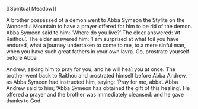 [[Spiritual Meadow]]
 
A brother possessed of a demon went to Abba Symeon the Stylite on the Wonderful Mountain to have a prayer offered for him to be rid of the demon. Abba Symeon said to him: ‘Where do you live?’ The elder answered: ‘At Raithou’. The elder answered him: ‘I am surprised at what toil you have endured, what a journey undertaken to come to me, to a mere sinful man, when you have such great fathers in your own lavra. Go, prostrate yourself before Abba  
 
Andrew, asking him to pray for you, and he will hea] you at once. The brother went back to Raithou and prostrated himself before Abba Andrew, as Abba Symeon had instructed him, saying: ‘Pray for me, abba’. Abba Andrew said to him; ‘Abba Symeon has obtained the gift of this healing’. He offered a prayer and the brother was immediately cleansed: and he gave thanks to God.
